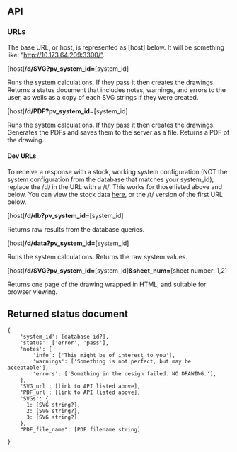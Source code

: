 ## API

### URLs
The base URL, or host, is represented as [host] below. It will be something like: “http://10.173.64.209:3300/”.

[host]__/d/SVG?pv_system_id=__[system_id]

Runs the system calculations. If they pass it then creates the drawings.
Returns a status document that includes notes, warnings, and errors to the user, as wells as a copy of each SVG strings if they were created.

[host]__/d/PDF?pv_system_id=__[system_id]

Runs the system calculations. If they pass it then creates the drawings.
Generates the PDFs and saves them to the server as a file.
Returns a PDF of the drawing.

#### Dev URLs

To receive a response with a stock, working system configuration (NOT the system configuration from the database that matches your system_id), replace the /d/ in the URL with a /t/. This works for those listed above and below. You can view the stock data [here](https://github.com/kshowalter/SPD_server/blob/master/TEMP/DB_sample.json), or the /t/ version of the first URL below.

[host]__/d/db?pv_system_id=__[system_id]

Returns raw results from the database queries.

[host]__/d/data?pv_system_id=__[system_id]

Runs the system calculations. Returns the raw system values.

[host]__/d/SVG?pv_system_id=__[system_id]__&sheet_num=__[sheet number: 1,2]

Returns one page of the drawing wrapped in HTML, and suitable for browser viewing.


## Returned status document

    {
        'system_id': [database id?],
        'status': ['error', 'pass'],
        'notes': {
            'info': ['This might be of interest to you'],
            'warnings': ['Something is not perfect, but may be acceptable'],
            'errors': ['Something in the design failed. NO DRAWING.'],
        },
        'SVG_url': [link to API listed above],
        'PDF_url': [link to API listed above],
        'SVGs': {
          1: [SVG string?],
          2: [SVG string?],
          3: [SVG string?]
        },
        "PDF_file_name": [PDF filename string]

    }
